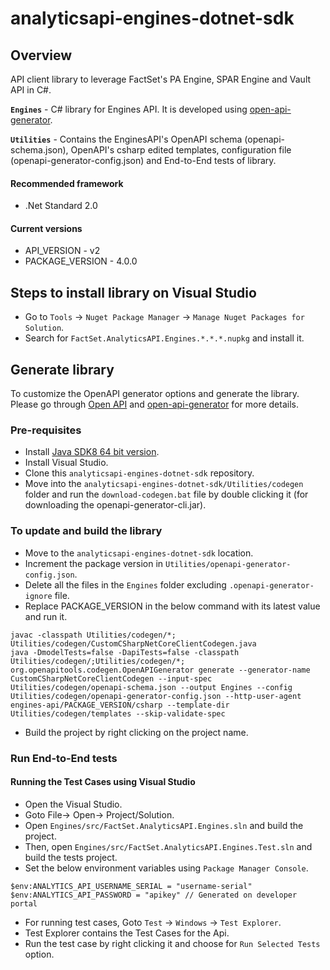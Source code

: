 # analyticsapi-engines-dotnet-sdk

## Overview
API client library to leverage FactSet's PA Engine, SPAR Engine and Vault API in C#.

**`Engines`** - C# library for Engines API. It is developed using [open-api-generator](https://github.com/OpenAPITools/openapi-generator).

**`Utilities`** - Contains the EnginesAPI's OpenAPI schema (openapi-schema.json), OpenAPI's csharp edited templates, configuration file (openapi-generator-config.json) and End-to-End tests of library. 

#### Recommended framework
* .Net Standard 2.0

#### Current versions
* API_VERSION - v2
* PACKAGE_VERSION - 4.0.0

## Steps to install library on Visual Studio
* Go to `Tools` -> `Nuget Package Manager` -> `Manage Nuget Packages for Solution`.
* Search for `FactSet.AnalyticsAPI.Engines.*.*.*.nupkg` and install it.

## Generate library
To customize the OpenAPI generator options and generate the library. Please go through [Open API](https://swagger.io/docs/specification/about/) and [open-api-generator](https://github.com/OpenAPITools/openapi-generator) for more details.

### Pre-requisites
* Install [Java SDK8 64 bit version](http://www.oracle.com/technetwork/java/javase/downloads/jdk8-downloads-2133151.html).
* Install Visual Studio.
* Clone this `analyticsapi-engines-dotnet-sdk` repository.
* Move into the `analyticsapi-engines-dotnet-sdk/Utilities/codegen` folder and run the `download-codegen.bat` file by double clicking it (for downloading the openapi-generator-cli.jar).

### To update and build the library
* Move to the `analyticsapi-engines-dotnet-sdk` location.
* Increment the package version in `Utilities/openapi-generator-config.json`.
* Delete all the files in the `Engines` folder excluding `.openapi-generator-ignore` file. 
* Replace PACKAGE_VERSION in the below command with its latest value and run it.
```
javac -classpath Utilities/codegen/*; Utilities/codegen/CustomCSharpNetCoreClientCodegen.java
java -DmodelTests=false -DapiTests=false -classpath Utilities/codegen/;Utilities/codegen/*; org.openapitools.codegen.OpenAPIGenerator generate --generator-name CustomCSharpNetCoreClientCodegen --input-spec Utilities/codegen/openapi-schema.json --output Engines --config Utilities/codegen/openapi-generator-config.json --http-user-agent engines-api/PACKAGE_VERSION/csharp --template-dir Utilities/codegen/templates --skip-validate-spec
```
* Build the project by right clicking on the project name.

### Run End-to-End tests

#### Running the Test Cases using Visual Studio
* Open the Visual Studio.
* Goto File-> Open-> Project/Solution.
* Open `Engines/src/FactSet.AnalyticsAPI.Engines.sln` and build the project.
* Then, open `Engines/src/FactSet.AnalyticsAPI.Engines.Test.sln` and build the tests project.
* Set the below environment variables using `Package Manager Console`.
```
$env:ANALYTICS_API_USERNAME_SERIAL = "username-serial"
$env:ANALYTICS_API_PASSWORD = "apikey" // Generated on developer portal
```
* For running test cases, Goto `Test` -> `Windows` -> `Test Explorer`.
* Test Explorer contains the Test Cases for the Api.
* Run the test case by right clicking it and choose for `Run Selected Tests` option.